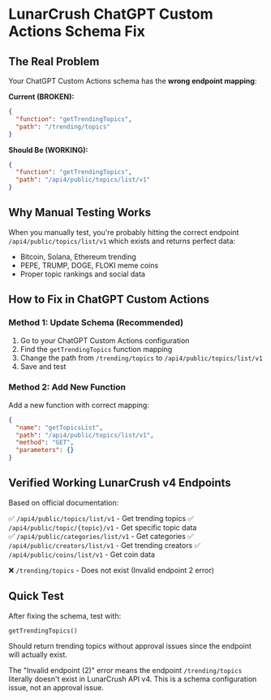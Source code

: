 # LunarCrush ChatGPT Custom Actions Schema Fix

## The Real Problem
Your ChatGPT Custom Actions schema has the **wrong endpoint mapping**:

**Current (BROKEN):**
```json
{
  "function": "getTrendingTopics",
  "path": "/trending/topics"
}
```

**Should Be (WORKING):**
```json
{
  "function": "getTrendingTopics", 
  "path": "/api4/public/topics/list/v1"
}
```

## Why Manual Testing Works
When you manually test, you're probably hitting the correct endpoint `/api4/public/topics/list/v1` which exists and returns perfect data:
- Bitcoin, Solana, Ethereum trending
- PEPE, TRUMP, DOGE, FLOKI meme coins
- Proper topic rankings and social data

## How to Fix in ChatGPT Custom Actions

### Method 1: Update Schema (Recommended)
1. Go to your ChatGPT Custom Actions configuration
2. Find the `getTrendingTopics` function mapping
3. Change the path from `/trending/topics` to `/api4/public/topics/list/v1`
4. Save and test

### Method 2: Add New Function 
Add a new function with correct mapping:
```json
{
  "name": "getTopicsList",
  "path": "/api4/public/topics/list/v1",
  "method": "GET",
  "parameters": {}
}
```

## Verified Working LunarCrush v4 Endpoints
Based on official documentation:

✅ `/api4/public/topics/list/v1` - Get trending topics
✅ `/api4/public/topic/{topic}/v1` - Get specific topic data  
✅ `/api4/public/categories/list/v1` - Get categories
✅ `/api4/public/creators/list/v1` - Get trending creators
✅ `/api4/public/coins/list/v1` - Get coin data

❌ `/trending/topics` - Does not exist (Invalid endpoint 2 error)

## Quick Test
After fixing the schema, test with:
```
getTrendingTopics() 
```
Should return trending topics without approval issues since the endpoint will actually exist.

The "Invalid endpoint (2)" error means the endpoint `/trending/topics` literally doesn't exist in LunarCrush API v4. This is a schema configuration issue, not an approval issue.